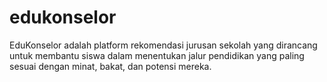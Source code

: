 # edukonselor
EduKonselor adalah platform rekomendasi jurusan sekolah yang dirancang untuk membantu siswa dalam menentukan jalur pendidikan yang paling sesuai dengan minat, bakat, dan potensi mereka. 
